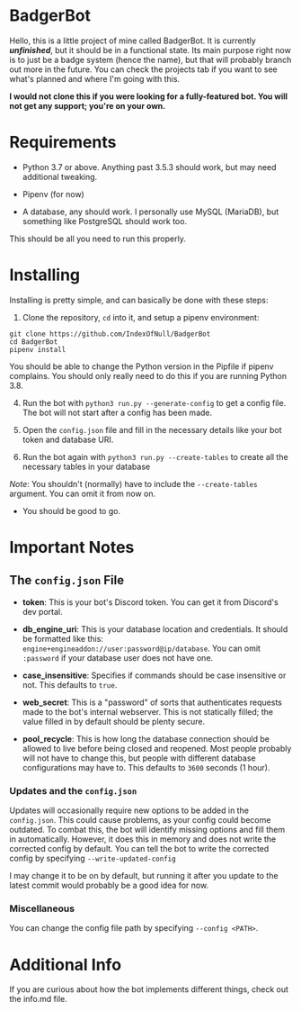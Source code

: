 
# BadgerBot

Hello, this is a little project of mine called BadgerBot. It is currently ***unfinished***, but it should be in a functional state. Its main purpose right now is to just be a badge system (hence the name), but that will probably branch out more in the future. You can check the projects tab if you want to see what's planned and where I'm going with this.

  

**I would not clone this if you were looking for a fully-featured bot. You will not get any support; you're on your own.**

  

# Requirements

  

* Python 3.7 or above. Anything past 3.5.3 should work, but may need additional tweaking.

* Pipenv (for now)

* A database, any should work. I personally use MySQL (MariaDB), but something like PostgreSQL should work too.

  

This should be all you need to run this properly.

  

# Installing

Installing is pretty simple, and can basically be done with these steps:

1. Clone the repository, `cd` into it, and setup a pipenv environment:
```
git clone https://github.com/IndexOfNull/BadgerBot
cd BadgerBot
pipenv install
```
You should be able to change the Python version in the Pipfile if pipenv complains. You should only really need to do this if you are running Python 3.8.

4. Run the bot with `python3 run.py --generate-config` to get a config file. The bot will not start after a config has been made.

5. Open the `config.json` file and fill in the necessary details like your bot token and database URI. 

6. Run the bot again with `python3 run.py --create-tables` to create all the necessary tables in your database

  

*Note*: You shouldn't (normally) have to include the `--create-tables` argument. You can omit it from now on.

  

 - You should be good to go.

 # Important Notes
## The `config.json` File
* **token**:
This is your bot's Discord token. You can get it from Discord's dev portal.

* **db_engine_uri**:
This is your database location and credentials. It should be formatted like this: `engine+engineaddon://user:password@ip/database`. You can omit `:password` if your database user does not have one.

* **case_insensitive**:
Specifies if commands should be case insensitive or not. This defaults to `true`.

* **web_secret**:
This is a "password" of sorts that authenticates requests made to the bot's internal webserver. This is not statically filled; the value filled in by default should be plenty secure.

* **pool_recycle**:
This is how long the database connection should be allowed to live before being closed and reopened. Most people probably will not have to change this, but people with different database configurations may have to. This defaults to `3600` seconds (1 hour).
### Updates and the `config.json`
Updates will occasionally require new options to be added in the `config.json`. This could cause problems, as your config could become outdated. To combat this, the bot will identify missing options and fill them in automatically. However, it does this in memory and does not write the corrected config by default. You can tell the bot to write the corrected config by specifying `--write-updated-config`

I may change it to be on by default, but running it after you update to the latest commit would probably be a good idea for now.

### Miscellaneous
You can change the config file path by specifying `--config <PATH>`.

# Additional Info

If you are curious about how the bot implements different things, check out the info.md file.